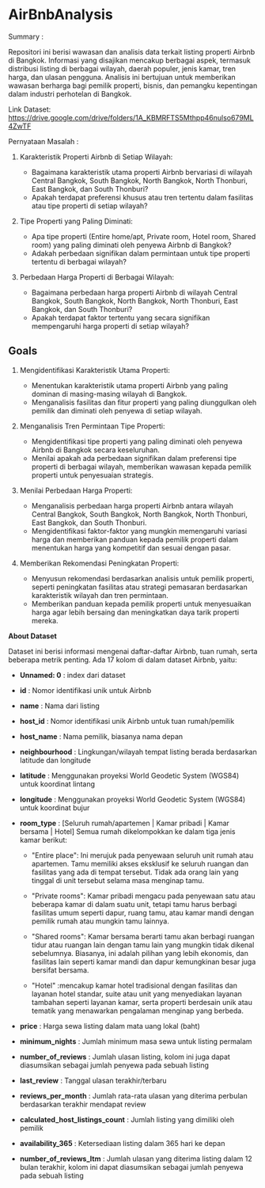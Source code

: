# AirBnbAnalysis

Summary :

Repositori ini berisi wawasan dan analisis data terkait listing properti Airbnb di Bangkok. Informasi yang disajikan mencakup berbagai aspek, termasuk distribusi listing di berbagai wilayah, daerah populer, jenis kamar, tren harga, dan ulasan pengguna. Analisis ini bertujuan untuk memberikan wawasan berharga bagi pemilik properti, bisnis, dan pemangku kepentingan dalam industri perhotelan di Bangkok.

Link Dataset: https://drive.google.com/drive/folders/1A_KBMRFTS5Mthpp46nulso679ML4ZwTF

Pernyataan Masalah :
1. Karakteristik Properti Airbnb di Setiap Wilayah:
    -  Bagaimana karakteristik utama properti Airbnb bervariasi di wilayah Central Bangkok, South Bangkok, North Bangkok, North Thonburi, East Bangkok, dan South Thonburi?
    - Apakah terdapat preferensi khusus atau tren tertentu dalam fasilitas atau tipe properti di setiap wilayah?

2. Tipe Properti yang Paling Diminati:
    - Apa tipe properti (Entire home/apt, Private room, Hotel room, Shared room) yang paling diminati oleh penyewa Airbnb di Bangkok?
    - Adakah perbedaan signifikan dalam permintaan untuk tipe properti tertentu di berbagai wilayah?

3. Perbedaan Harga Properti di Berbagai Wilayah:
    - Bagaimana perbedaan harga properti Airbnb di wilayah Central Bangkok, South Bangkok, North Bangkok, North Thonburi, East Bangkok, dan South Thonburi?
    - Apakah terdapat faktor tertentu yang secara signifikan mempengaruhi harga properti di setiap wilayah?
  
## Goals

1. Mengidentifikasi Karakteristik Utama Properti:
    - Menentukan karakteristik utama properti Airbnb yang paling dominan di masing-masing wilayah di Bangkok.
    - Menganalisis fasilitas dan fitur properti yang paling diunggulkan oleh pemilik dan diminati oleh penyewa di setiap wilayah.

2. Menganalisis Tren Permintaan Tipe Properti:
    - Mengidentifikasi tipe properti yang paling diminati oleh penyewa Airbnb di Bangkok secara keseluruhan.
    - Menilai apakah ada perbedaan signifikan dalam preferensi tipe properti di berbagai wilayah, memberikan wawasan kepada pemilik properti untuk penyesuaian strategis.

3. Menilai Perbedaan Harga Properti:
    - Menganalisis perbedaan harga properti Airbnb antara wilayah Central Bangkok, South Bangkok, North Bangkok, North Thonburi, East Bangkok, dan South Thonburi.
    - Mengidentifikasi faktor-faktor yang mungkin memengaruhi variasi harga dan memberikan panduan kepada pemilik properti dalam menentukan harga yang kompetitif dan sesuai dengan pasar.

4. Memberikan Rekomendasi Peningkatan Properti:
    - Menyusun rekomendasi berdasarkan analisis untuk pemilik properti, seperti peningkatan fasilitas atau strategi pemasaran berdasarkan karakteristik wilayah dan tren permintaan.
    - Memberikan panduan kepada pemilik properti untuk menyesuaikan harga agar lebih bersaing dan meningkatkan daya tarik properti mereka.

**About Dataset**

Dataset ini berisi informasi mengenai daftar-daftar Airbnb, tuan rumah, serta beberapa metrik penting. Ada 17 kolom di dalam dataset Airbnb, yaitu:

- **Unnamed: 0** : index dari dataset

- **id** : Nomor identifikasi unik untuk Airbnb

- **name** : Nama dari listing

- **host_id** : Nomor identifikasi unik Airbnb untuk tuan rumah/pemilik

- **host_name** : Nama pemilik, biasanya nama depan

- **neighbourhood** : Lingkungan/wilayah tempat listing berada berdasarkan latitude dan longitude

- **latitude** : Menggunakan proyeksi World Geodetic System (WGS84) untuk koordinat lintang

- **longitude** : Menggunakan proyeksi World Geodetic System (WGS84) untuk koordinat bujur

- **room_type** : [Seluruh rumah/apartemen | Kamar pribadi | Kamar bersama | Hotel]
Semua rumah dikelompokkan ke dalam tiga jenis kamar berikut:

    - "Entire place": Ini merujuk pada penyewaan seluruh unit rumah atau apartemen. Tamu memiliki akses eksklusif ke seluruh ruangan dan fasilitas yang ada di tempat tersebut. Tidak ada orang lain yang tinggal di unit tersebut selama masa menginap tamu.

    - "Private rooms": Kamar pribadi mengacu pada penyewaan satu atau beberapa kamar di dalam suatu unit, tetapi tamu harus berbagi fasilitas umum seperti dapur, ruang tamu, atau kamar mandi dengan pemilik rumah atau mungkin tamu lainnya.

    - "Shared rooms": Kamar bersama berarti tamu akan berbagi ruangan tidur atau ruangan lain dengan tamu lain yang mungkin tidak dikenal sebelumnya. Biasanya, ini adalah pilihan yang lebih ekonomis, dan fasilitas lain seperti kamar mandi dan dapur kemungkinan besar juga bersifat bersama.

    - "Hotel" :mencakup kamar hotel tradisional dengan fasilitas dan layanan hotel standar, suite atau unit yang menyediakan layanan tambahan seperti layanan kamar, serta properti berdesain unik atau tematik yang menawarkan pengalaman menginap yang berbeda. 

- **price** : Harga sewa listing dalam mata uang lokal (baht)

- **minimum_nights** : Jumlah minimum masa sewa untuk listing permalam

- **number_of_reviews** : Jumlah ulasan listing, kolom ini juga dapat diasumsikan sebagai jumlah penyewa pada sebuah listing

- **last_review** : Tanggal ulasan terakhir/terbaru

- **reviews_per_month** : Jumlah rata-rata ulasan yang diterima perbulan berdasarkan terakhir mendapat review

- **calculated_host_listings_count** : Jumlah listing yang dimiliki oleh pemilik

- **availability_365** : Ketersediaan listing dalam 365 hari ke depan

- **number_of_reviews_ltm** : Jumlah ulasan yang diterima listing dalam 12 bulan terakhir, kolom ini dapat diasumsikan sebagai jumlah penyewa pada sebuah listing

